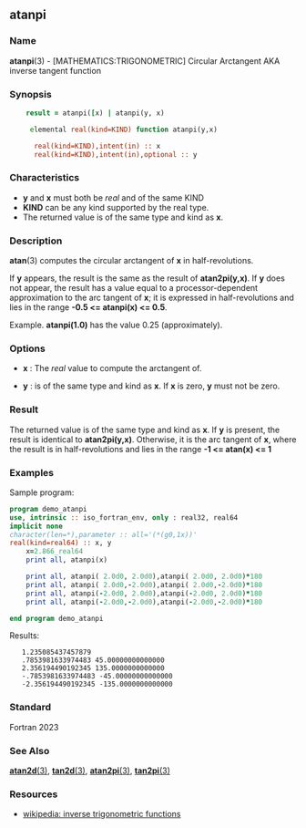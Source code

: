 ## atanpi

### **Name**

**atanpi**(3) - \[MATHEMATICS:TRIGONOMETRIC\] Circular Arctangent AKA inverse tangent function

### **Synopsis**
```fortran
    result = atanpi([x) | atanpi(y, x)
```
```fortran
     elemental real(kind=KIND) function atanpi(y,x)

      real(kind=KIND),intent(in) :: x
      real(kind=KIND),intent(in),optional :: y
```
### **Characteristics**

 - **y** and **x** must both be _real_ and of the same KIND
 - **KIND** can be any kind supported by the real type.
 - The returned value is of the same type and kind as **x**.

### **Description**

   **atan**(3) computes the circular arctangent of **x** in
   half-revolutions.

   If **y** appears, the result is the same as the result of
   **atan2pi(y,x)**. If **y** does not appear, the result has a value
   equal to a processor-dependent approximation to the arc tangent of
   **x**; it is expressed in half-revolutions and lies in the range 
   **-0.5 <= atanpi(x) <= 0.5**.

   Example. **atanpi(1.0)** has the value 0.25 (approximately).

### **Options**

- **x**
  : The _real_ value to compute the arctangent of.

- **y**
  : is of the same type and kind as **x**. If **x** is zero, **y**
  must not be zero.

### **Result**

   The returned value is of the same type and kind as **x**. If **y**
   is present, the result is identical to **atan2pi(y,x)**. Otherwise,
   it is the arc tangent of **x**, where the result is in half-revolutions
   and lies in the range **-1 \<= atan(x) \<= 1**

### **Examples**

Sample program:

```fortran
program demo_atanpi
use, intrinsic :: iso_fortran_env, only : real32, real64
implicit none
character(len=*),parameter :: all='(*(g0,1x))'
real(kind=real64) :: x, y
    x=2.866_real64
    print all, atanpi(x)

    print all, atanpi( 2.0d0, 2.0d0),atanpi( 2.0d0, 2.0d0)*180
    print all, atanpi( 2.0d0,-2.0d0),atanpi( 2.0d0,-2.0d0)*180
    print all, atanpi(-2.0d0, 2.0d0),atanpi(-2.0d0, 2.0d0)*180
    print all, atanpi(-2.0d0,-2.0d0),atanpi(-2.0d0,-2.0d0)*180

end program demo_atanpi
```
Results:
```text
   1.235085437457879
   .7853981633974483 45.00000000000000
   2.356194490192345 135.0000000000000
   -.7853981633974483 -45.00000000000000
   -2.356194490192345 -135.0000000000000
```
### **Standard**

Fortran 2023

### **See Also**

[**atan2d**(3)](#tan2d),
[**tan2d**(3)](#tan2d),
[**atan2pi**(3)](#tan2pi),
[**tan2pi**(3)](#tan2pi)

### **Resources**

- [wikipedia: inverse trigonometric functions](https://en.wikipedia.org/wiki/Inverse_trigonometric_functions)

